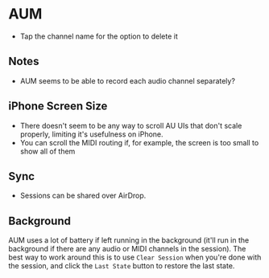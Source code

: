# AUM

- Tap the channel name for the option to delete it

## Notes

- AUM seems to be able to record each audio channel separately?

## iPhone Screen Size

- There doesn't seem to be any way to scroll AU UIs that don't scale properly, limiting it's usefulness on iPhone.
- You can scroll the MIDI routing if, for example, the screen is too small to show all of them

## Sync

- Sessions can be shared over AirDrop.

## Background

AUM uses a lot of battery if left running in the background (it'll run in the background if there are any audio or MIDI channels in the session). The best way to work around this is to use `Clear Session` when you're done with the session, and click the `Last State` button to restore the last state.
